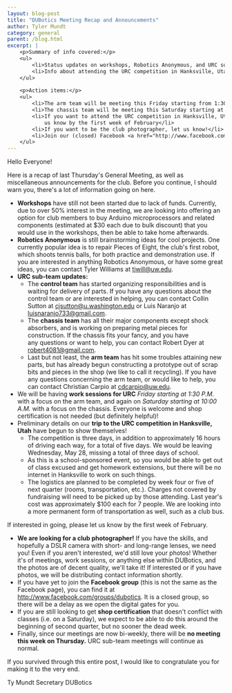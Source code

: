 ```yaml
---
layout: blog-post
title: "DUBotics Meeting Recap and Announcements"
author: Tyler Mundt
category: general
parent: /blog.html
excerpt: |
    <p>Summary of info covered:</p>
    <ul>
        <li>Status updates on workshops, Robotics Anonymous, and URC sub-team updates</li>
        <li>Info about attending the URC competition in Hanksville, Utah</li>
    </ul>
    
    <p>Action items:</p>
    <ul>
        <li>The arm team will be meeting this Friday starting from 1:30.</li>
        <li>The chassis team will be meeting this Saturday starting at 10:00</li>
        <li>If you want to attend the URC competition in Hanksville, Utah, please let
            us know by the first week of February</li>
        <li>If you want to be the club photographer, let us know!</li>
        <li>Join our (closed) Facebook <a href="http://www.facebook.com/groups/dubotics">group</a> if you haven't already.</li>
    </ul>
---
```


Hello Everyone!

Here is a recap of last Thursday's General Meeting, as well as miscellaneous announcements for the club. Before you continue, I should warn you, there's a lot of information going on here.

-   **Workshops** have still not been started due to lack of funds. Currently, due to over 
    50% interest in the meeting, we are looking into offering an option for club members to 
    buy Arduino microprocessors and related components (estimated at $30 each due to bulk 
    discount) that you would use in the workshops, then be able to take home afterwards.
-   **Robotics Anonymous** is still brainstorming ideas for cool projects. One currently 
    popular idea is to repair Pieces of Eight, the club's first robot, which shoots tennis balls, 
    for both practice and demonstration use. If you are interested in anything Robotics Anonymous, 
    or have some great ideas, you can contact Tyler Williams at 
    <a href="mailto:tjwill@uw.edu">tjwill@uw.edu</a>.
-   **URC sub-team updates:**
    -   The **control team** has started organizing responsibilities and is waiting for delivery of
        parts. If you have any questions about the control team or are interested in helping, you 
        can contact Collin Sutton at 
        <a href="mailto:cjsutton@u.washington.edu">cjsutton@u.washington.edu</a> or Luis Naranjo at
        <a href="mailto:luisnaranjo733@gmail.com">luisnaranjo733@gmail.com</a>.
    -   The **chassis team** has all their major components except shock absorbers, and is working 
        on preparing metal pieces for construction. If the chassis fits your fancy, and you have    
        any questions or want to help, you can contact Robert Dyer at 
        <a href="mailto:robert4081@gmail.com">robert4081@gmail.com</a>.
    -   Last but not least, the **arm team** has hit some troubles attaining new parts, but has 
        already begun constructing a prototype out of scrap bits and pieces in the shop (we like to 
        call it recycling). If you have any questions concerning the arm team, or would like to 
        help, you can contact Christian Carpio at 
        <a href="mailto:cdcarpio@uw.edu">cdcarpio@uw.edu</a>.
-   We will be having **work sessions for URC** *Friday starting at 1:30 P.M.* with a focus on the 
    arm team, and again on *Saturday starting at 10:00 A.M.* with a focus on the chassis. 
    Everyone is welcome and shop certification is not needed (but definitely helpful)!
-   Preliminary details on our **trip to the URC competition in Hanksville, Utah** have begun to 
    show themselves! 
    -   The competition is three days, in addition to approximately 16 hours of driving each way, 
        for a total of five days. We would be leaving Wednesday, May 28, missing a total of three 
        days of school.
    -   As this is a school-sponsored event, so you would be able to get out of class excused and 
        get homework extensions, but there will be no internet in Hanksville to work on such things. 
    -   The logistics are planned to be completed by week four or five of next quarter (rooms, 
        transportation, etc.). Charges not covered by fundraising will need to be picked up by 
        those attending. Last year's cost was approximately $100 each for 7 people. We are looking 
        into a more permanent form of transportation as well, such as a club bus. 

If interested in going, please let us know by the first week of February.

-    **We are looking for a club photographer!** If you have the skills, and hopefully a DSLR 
    camera with short- and long-range lenses, we need you! Even if you aren't interested, we'd 
    still love your photos! Whether it's of meetings, work sessions, or anything else within 
    DUBotics, and the photos are of decent quality, we'll take it! If interested or if you have 
    photos, we will be distributing contact information shortly.
-   If you have yet to join the **Facebook group** (this is not the same as the Facebook page), you 
    can find it at <http://www.facebook.com/groups/dubotics>. It is a closed group, so there will be 
    a delay as we open the digital gates for you.
-   If you are still looking to get **shop certification** that doesn't conflict with classes (i.e. 
    on a Saturday), we expect to be able to do this around the beginning of second quarter, but no 
    sooner the dead week.
-   Finally, since our meetings are now bi-weekly, there will be **no meeting this week on 
    Thursday.** URC sub-team meetings will continue as normal.

If you survived through this entire post, I would like to congratulate you for making it to the very end.

Ty Mundt
Secretary
DUBotics